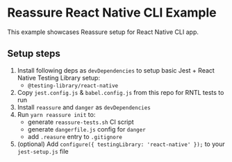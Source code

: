 # Reassure React Native CLI Example

This example showcases Reassure setup for React Native CLI app.

## Setup steps

1. Install following deps as `devDependencies` to setup basic Jest + React Native Testing Library setup:
   * `@testing-library/react-native`
2. Copy `jest.config.js` & `babel.config.js` from this repo for RNTL tests to run
3. Install `reassure` and `danger` as `devDependencies`
4. Run `yarn reassure init` to:
   * generate `reassure-tests.sh` CI script 
   * generate `dangerfile.js` config for `danger`
   * add `.reasure` entry to `.gitignore`
5. (optional) Add `configure({ testingLibrary: 'react-native' });` to your `jest-setup.js` file